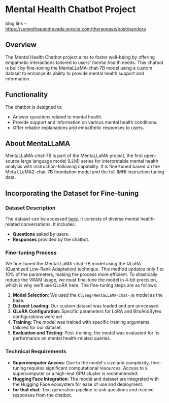 # Mental Health Chatbot Project

blog link - https://sumedhapandravada.wixsite.com/therapease/post/pandora

## Overview

The Mental Health Chatbot project aims to foster well-being by offering empathetic interactions tailored to users' mental health needs. This chatbot is built by fine-tuning the MentaLLaMA-chat-7B model using a custom dataset to enhance its ability to provide mental health support and information.

## Functionality

The chatbot is designed to:
- Answer questions related to mental health.
- Provide support and information on various mental health conditions.
- Offer reliable explanations and empathetic responses to users.
  

## About MentaLLaMA

MentaLLaMA-chat-7B is part of the MentaLLaMA project, the first open-source large language model (LLM) series for interpretable mental health analysis with instruction-following capability. It is fine-tuned based on the Meta LLaMA2-chat-7B foundation model and the full IMHI instruction tuning data.


## Incorporating the Dataset for Fine-tuning

### Dataset Description

The dataset can be accessed [here](https://huggingface.co/datasets/AnanyaA/Therapease). It consists of diverse mental health-related conversations. It includes:
- **Questions** asked by users.
- **Responses** provided by the chatbot.

### Fine-tuning Process

We fine-tuned the MentaLLaMA-chat-7B model using the QLoRA (Quantized Low-Rank Adaptation) technique. This method updates only 1 to 10% of the parameters, making the process more efficient. To drastically reduce the VRAM usage, we must fine-tune the model in 4-bit precision, which is why we’ll use QLoRA here. The fine-tuning steps are as follows:
1. **Model Selection**: We used the `klyang/MentaLLaMA-chat-7B` model as the base.
2. **Dataset Loading**: Our custom dataset was loaded and pre-processed.
3. **QLoRA Configuration**: Specific parameters for LoRA and BitsAndBytes configurations were set.
4. **Training**: The model was trained with specific training arguments tailored for our dataset.
5. **Evaluation and Testing**: Post-training, the model was evaluated for its performance on mental health-related queries.

### Technical Requirements

- **Supercomputer Access**: Due to the model's size and complexity, fine-tuning requires significant computational resources. Access to a supercomputer or a high-end GPU cluster is recommended.
- **Hugging Face Integration**: The model and dataset are integrated with the Hugging Face ecosystem for ease of use and deployment.
- **for that chat**: Text generation pipeline to ask questions and receive responses from the chatbot.


